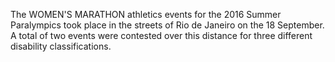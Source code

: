 The WOMEN'S MARATHON athletics events for the 2016 Summer Paralympics took place in the streets of Rio de Janeiro on the 18 September. A total of two events were contested over this distance for three different disability classifications.
